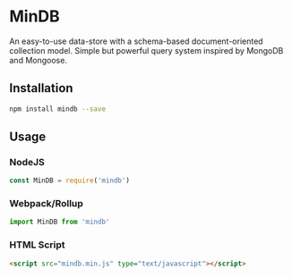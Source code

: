 # MinDB
An easy-to-use data-store with a schema-based document-oriented collection model. Simple but powerful query system inspired by MongoDB and Mongoose.

## Installation

````bash
npm install mindb --save
````

## Usage

### NodeJS
````javascript
const MinDB = require('mindb')
````

### Webpack/Rollup

````javascript
import MinDB from 'mindb'
````

### HTML Script

````html
<script src="mindb.min.js" type="text/javascript"></script>
````
